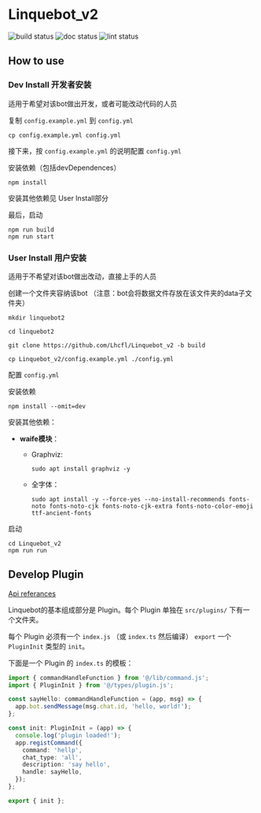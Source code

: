 # Linquebot_v2

![build status](https://github.com/Lhcfl/Linquebot_v2/actions/workflows/build_check.yml/badge.svg)
![doc status](https://github.com/Lhcfl/Linquebot_v2/actions/workflows/tsdoc.yml/badge.svg)
![lint status](https://github.com/Lhcfl/Linquebot_v2/actions/workflows/lint_check.yml/badge.svg)

## How to use

### Dev Install 开发者安装

适用于希望对该bot做出开发，或者可能改动代码的人员

复制 `config.example.yml` 到 `config.yml`

```
cp config.example.yml config.yml
```

接下来，按 `config.example.yml` 的说明配置 `config.yml`

安装依赖（包括devDependences）

```
npm install
```

安装其他依赖见 User Install部分

最后，启动

```
npm run build
npm run start
```

### User Install 用户安装

适用于不希望对该bot做出改动，直接上手的人员

创建一个文件夹容纳该bot （注意：bot会将数据文件存放在该文件夹的data子文件夹）

```
mkdir linquebot2

cd linquebot2

git clone https://github.com/Lhcfl/Linquebot_v2 -b build

cp Linquebot_v2/config.example.yml ./config.yml
```

配置 `config.yml`

安装依赖

```
npm install --omit=dev

```

安装其他依赖：

- **waife模块**：

  - Graphviz:
    ```
    sudo apt install graphviz -y
    ```
  - 全字体：
    ```
    sudo apt install -y --force-yes --no-install-recommends fonts-noto fonts-noto-cjk fonts-noto-cjk-extra fonts-noto-color-emoji ttf-ancient-fonts
    ```

启动

```
cd Linquebot_v2
npm run run
```

## Develop Plugin

[Api referances](https://lhcfl.github.io/Linquebot_v2/)

Linquebot的基本组成部分是 Plugin。每个 Plugin 单独在 `src/plugins/` 下有一个文件夹。

每个 Plugin 必须有一个 `index.js` （或 `index.ts` 然后编译） `export` 一个 `PluginInit` 类型的 `init`。

下面是一个 Plugin 的 `index.ts` 的模板：

```typescript
import { commandHandleFunction } from '@/lib/command.js';
import { PluginInit } from '@/types/plugin.js';

const sayHello: commandHandleFunction = (app, msg) => {
  app.bot.sendMessage(msg.chat.id, 'hello, world!');
};

const init: PluginInit = (app) => {
  console.log('plugin loaded!');
  app.registCommand({
    command: 'hellp',
    chat_type: 'all',
    description: 'say hello',
    handle: sayHello,
  });
};

export { init };
```
